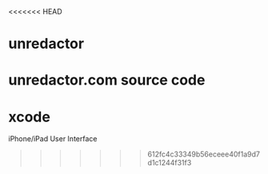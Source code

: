<<<<<<< HEAD
# unredactor
unredactor.com source code
=======
# xcode
iPhone/iPad User Interface
>>>>>>> 612fc4c33349b56eceee40f1a9d7d1c1244f31f3
